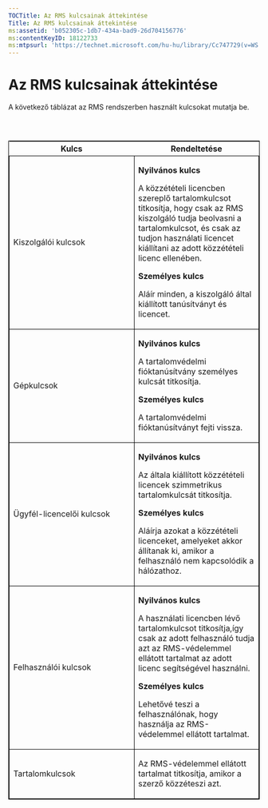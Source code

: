 ```yaml
---
TOCTitle: Az RMS kulcsainak áttekintése
Title: Az RMS kulcsainak áttekintése
ms:assetid: 'b052305c-1db7-434a-bad9-26d704156776'
ms:contentKeyID: 18122733
ms:mtpsurl: 'https://technet.microsoft.com/hu-hu/library/Cc747729(v=WS.10)'
---
```


Az RMS kulcsainak áttekintése
=============================

A következő táblázat az RMS rendszerben használt kulcsokat mutatja be.

###  

<p> </p>
<table style="border:1px solid black;">
<colgroup>
<col width="50%" />
<col width="50%" />
</colgroup>
<thead>
<tr class="header">
<th>Kulcs</th>
<th>Rendeltetése</th>
</tr>
</thead>
<tbody>
<tr class="odd">
<td style="border:1px solid black;"><p>Kiszolgálói kulcsok</p></td>
<td style="border:1px solid black;"><p><strong>Nyilvános kulcs</strong></p>
<p>A közzétételi licencben szereplő tartalomkulcsot titkosítja, hogy csak az RMS kiszolgáló tudja beolvasni a tartalomkulcsot, és csak az tudjon használati licencet kiállítani az adott közzétételi licenc ellenében.</p>
<p><strong>Személyes kulcs</strong></p>
<p>Aláír minden, a kiszolgáló által kiállított tanúsítványt és licencet.</p></td>
</tr>
<tr class="even">
<td style="border:1px solid black;"><p>Gépkulcsok</p></td>
<td style="border:1px solid black;"><p><strong>Nyilvános kulcs</strong></p>
<p>A tartalomvédelmi fióktanúsítvány személyes kulcsát titkosítja.</p>
<p><strong>Személyes kulcs</strong></p>
<p>A tartalomvédelmi fióktanúsítványt fejti vissza.</p></td>
</tr>
<tr class="odd">
<td style="border:1px solid black;"><p>Ügyfél-licencelői kulcsok</p></td>
<td style="border:1px solid black;"><p><strong>Nyilvános kulcs</strong></p>
<p>Az általa kiállított közzétételi licencek szimmetrikus tartalomkulcsát titkosítja.</p>
<p><strong>Személyes kulcs</strong></p>
<p>Aláírja azokat a közzétételi licenceket, amelyeket akkor állítanak ki, amikor a felhasználó nem kapcsolódik a hálózathoz.</p></td>
</tr>
<tr class="even">
<td style="border:1px solid black;"><p>Felhasználói kulcsok</p></td>
<td style="border:1px solid black;"><p><strong>Nyilvános kulcs</strong></p>
<p>A használati licencben lévő tartalomkulcsot titkosítja,így csak az adott felhasználó tudja azt az RMS-védelemmel ellátott tartalmat az adott licenc segítségével használni.</p>
<p><strong>Személyes kulcs</strong></p>
<p>Lehetővé teszi a felhasználónak, hogy használja az RMS-védelemmel ellátott tartalmat.</p></td>
</tr>
<tr class="odd">
<td style="border:1px solid black;"><p>Tartalomkulcsok</p></td>
<td style="border:1px solid black;"><p>Az RMS-védelemmel ellátott tartalmat titkosítja, amikor a szerző közzéteszi azt.</p></td>
</tr>
</tbody>
</table>
